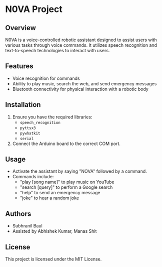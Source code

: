 # N0VA Project

## Overview
N0VA is a voice-controlled robotic assistant designed to assist users with various tasks through voice commands. It utilizes speech recognition and text-to-speech technologies to interact with users.

## Features
- Voice recognition for commands
- Ability to play music, search the web, and send emergency messages
- Bluetooth connectivity for physical interaction with a robotic body

## Installation
1. Ensure you have the required libraries:
   - `speech_recognition`
   - `pyttsx3`
   - `pywhatkit`
   - `serial`
2. Connect the Arduino board to the correct COM port.

## Usage
- Activate the assistant by saying "NOVA" followed by a command.
- Commands include:
  - "play [song name]" to play music on YouTube
  - "search [query]" to perform a Google search
  - "help" to send an emergency message
  - "joke" to hear a random joke

## Authors
- Subhranil Baul
- Assisted by Abhishek Kumar, Manas Shit

## License
This project is licensed under the MIT License.
